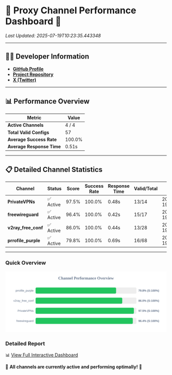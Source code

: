# 🌟 Proxy Channel Performance Dashboard 🌟

_Last Updated: 2025-07-19T10:23:35.443348_

---

## 👩‍💻 Developer Information

- **[GitHub Profile](https://github.com/4n0nymou3)**  
- **[Project Repository](https://github.com/4n0nymou3/multi-proxy-config-fetcher)**  
- **[X (Twitter)](https://x.com/4n0nymou3)**  

---

## 📊 Performance Overview

| Metric                | Value       |
|-----------------------|-------------|
| **Active Channels**   | 4 / 4       |
| **Total Valid Configs** | 57          |
| **Average Success Rate** | 100.0%      |
| **Average Response Time** | 0.51s       |

---

## 📋 Detailed Channel Statistics

| Channel          | Status     | Score  | Success Rate | Response Time | Valid/Total | Last Success               |
|------------------|------------|--------|--------------|---------------|-------------|----------------------------|
| **PrivateVPNs**  | ✅ Active  | 97.5%  | 100.0% | 0.48s         | 13/14       | 2025-07-19T10:23:34.989438 |
| **freewireguard**  | ✅ Active  | 96.4%  | 100.0% | 0.42s         | 15/17       | 2025-07-19T10:23:35.441628 |
| **v2ray_free_conf**  | ✅ Active  | 86.0%  | 100.0% | 0.44s         | 13/28       | 2025-07-19T10:23:34.459526 |
| **prrofile_purple**  | ✅ Active  | 79.8%  | 100.0% | 0.69s         | 16/68       | 2025-07-19T10:23:33.971747 |

---

### Quick Overview
<div align="center">
  <a href="https://raw.githubusercontent.com/nullluser/NullRepo/refs/heads/main/assets/channel_stats_chart.svg">
    <img src="https://raw.githubusercontent.com/nullluser/NullRepo/refs/heads/main/assets/channel_stats_chart.svg" alt="Source Performance Statistics" width="800">
  </a>
</div>

### Detailed Report
📊 [View Full Interactive Dashboard](https://htmlpreview.github.io/?https://github.com/nullluser/NullRepo/blob/main/assets/performance_report.html)

🎉 **All channels are currently active and performing optimally!** 🎉
